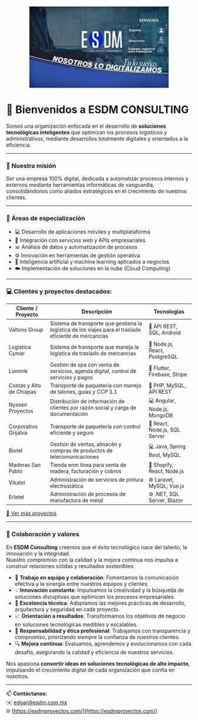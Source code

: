 <p align="center">
  <img src="https://raw.githubusercontent.com/ESDMConsulting/.github/main/profile/esdm_logo_2.png" 
       alt="ESDM Logo" 
       width="75%" 
       height="220"/>
</p>

# 👋 Bienvenidos a **ESDM CONSULTING**

Somos una organización enfocada en el desarrollo de **soluciones tecnológicas inteligentes** que optimizan los procesos logísticos y administrativos, mediante desarrollos totalmente digitales y orientados a la eficiencia.

---

### 🚀 Nuestra misión
Ser una empresa 100% digital, dedicada a automatizar procesos internos y externos mediante herramientas informáticas de vanguardia, consolidándonos como aliados estratégicos en el crecimiento de nuestros clientes.

---

### 🧠 Áreas de especialización
- 💻 Desarrollo de aplicaciones móviles y multiplataforma  
- 🔗 Integración con servicios web y APIs empresariales  
- 📊 Análisis de datos y automatización de procesos  
- ⚙️ Innovación en herramientas de gestión operativa  
- 🤖 Inteligencia artificial y machine learning aplicados a negocios  
- ☁️ Implementación de soluciones en la nube (Cloud Computing)  

---

### 💻 Clientes y proyectos destacados:

| Cliente / Proyecto | Descripción | Tecnologías |
|------------------|------------|-------------|
| Valtons Group | Sistema de transporte que gestiona la logística de los viajes para el traslado eficiente de mercancías | 🚚 API REST, SQL, Android |
| Logística Cymar | Sistema de transporte que maneja la logística de traslado de mercancías | 🚚 Node.js, React, PostgreSQL |
| Luminik | Gestión de spa con venta de servicios, agenda digital, control de servicios y pagos | 📱 Flutter, Firebase, Stripe |
| Costas y Alto de Chiapas | Transporte de paquetería con manejo de talones, guías y CCP 3.1 | 🚚 PHP, MySQL, API REST |
| Nyssen Proyectos | Distribución de información de clientes por razón social y carga de documentación | 💻 Angular, Node.js, MongoDB |
| Corporativo Grijalva | Transporte de paquetería con control eficiente y seguro | 🚚 React, Node.js, SQL Server |
| Biotel | Gestión de ventas, almacén y compras de productos de telecomunicaciones | 💻 Java, Spring Boot, MySQL |
| Maderas San Pablo | Tienda enm línea para venta de madera, facturación y cobros | 🛒 Shopify, React, Node.js |
| Vikatel | Administración de servicios de pintura electrostática | ⚙️ Laravel, MySQL, Vue.js |
| Erletel | Administración de procesos de manufactura de metal | ⚙️ .NET, SQL Server, Blazor |

[🔗 Ver más proyectos](https://github.com/ESDM-Consulting/proyectos)  

---

### 🤝 Colaboración y valores

En **ESDM Consulting** creemos que el éxito tecnológico nace del talento, la innovación y la integridad.  
Nuestro compromiso con la calidad y la mejora continua nos impulsa a construir relaciones sólidas y resultados sostenibles.

- 🤝 **Trabajo en equipo y colaboración**: Fomentamos la comunicación efectiva y la sinergia entre nuestros equipos y clientes.  
- 💡 **Innovación constante**: Impulsamos la creatividad y la búsqueda de soluciones disruptivas que optimicen los procesos empresariales.  
- 🧩 **Excelencia técnica**: Adoptamos las mejores prácticas de desarrollo, arquitectura y seguridad en cada proyecto.  
- 📈 **Orientación a resultados**: Transformamos los objetivos de negocio en soluciones tecnológicas medibles y escalables.  
- 🌱 **Responsabilidad y ética profesional**: Trabajamos con transparencia y compromiso, priorizando siempre la confianza de nuestros clientes.  
- 🔍 **Mejora continua**: Evaluamos, aprendemos y evolucionamos con cada desafío, asegurando la calidad y eficiencia de nuestros servicios.  

Nos apasiona **convertir ideas en soluciones tecnológicas de alto impacto**, impulsando el crecimiento digital de cada organización que confía en nosotros.

---

📫 **Contáctanos:**  
✉️ edgar@esdm.com.mx  
🌐 [https://esdmproyectos.com/](https://esdmproyectos.com/)



